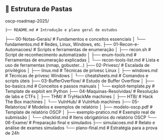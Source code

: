 ## 📁 Estrutura de Pastas 
oscp-roadmap-2025/

    ├── README.md # Introdução e plano geral de estudos
├── 00-Notas-Gerais/ # Fundamentos e conceitos essenciais
│ └── fundamentos.md # Redes, Linux, Windows, etc.
├── 01-Recon-e-Automacoes/ # Scripts e ferramentas de enumeração
│ ├── recon.sh # Script de reconhecimento automatizado
│ ├── enum-tools.md # Ferramentas de enumeração explicadas
│ └── recon-tools-list.md # Lista e uso de ferramentas (nmap, gobuster...)
├── 02-Privesc/ # Escalada de privilégios
│ ├── linux.md # Técnicas de privesc Linux
│ ├── windows.md # Técnicas de privesc Windows
│ └── cheatsheets.md # Comandos e scripts úteis
├── 03-BufferOverflow/ # Estudo de Buffer Overflow
│ ├── bo-basics.md # Conceitos e passos manuais
│ └── exploit-template.py # Template de exploit em Python
├── 04-Maquinas-Resolvidas/ # Resolução de labs e CTFs
│ ├── THM/ # TryHackMe machines
│ ├── HTB/ # Hack The Box machines
│ └── VulnHub/ # VulnHub machines
├── 05-Relatorios/ # Modelos e exemplos de relatório
│ ├── modelo-oscp.pdf # Template de relatório OSCP
│ ├── exemplo-pratico.md # Exemplo real de submissão
│ └── checklist.md # Itens obrigatórios do relatório OSCP
└── 06-Exame/ # Preparação final e simulados
├── simulacoes.md # Relato e análise de exames simulados
└── plano-final.md # Estratégia para a prova de 24h
